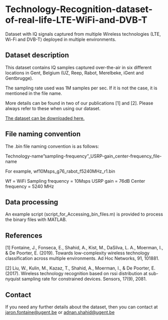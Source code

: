 # Technology-Recognition-dataset-of-real-life-LTE-WiFi-and-DVB-T
Dataset with IQ signals captured from multiple Wireless technologies (LTE, Wi-Fi and DVB-T) deployed in multiple environments.

## Dataset description
This dataset contains IQ samples captured over-the-air in six different locations in Gent, Belgium (UZ, Reep, Rabot, Merelbeke, iGent and Gentbrugge).

The sampling rate used was 1M samples per sec. If it is not the case, it is mentioned in the file name. 

More details can be found in two of our publications [1] and [2]. Please always refer to these when using our dataset.

[The dataset can be downloaded here.](https://drive.google.com/drive/u/1/folders/1R9cbIeha_k_YHEK6ZSuZ0irrSljkPLOT)

## File naming convention
The .bin file naming convention is as follows: 

Technology-name”sampling-frequency”_USRP-gain_center-frequency_file-name

For example, wf10Msps_g76_rabot_f5240MHz_r1.bin

Wf = WiFi 
Sampling frequency = 10Msps
USRP gain = 76dB
Center frequency = 5240 MHz

## Data processing
An example script (script_for_Accessing_bin_files.m) is provided to process the binary files with MATLAB.



## References

[1] Fontaine, J., Fonseca, E., Shahid, A., Kist, M., DaSilva, L. A., Moerman, I., & De Poorter, E. (2019). Towards low-complexity wireless technology classification across multiple environments. Ad Hoc Networks, 91, 101881.

[2] Liu, W., Kulin, M., Kazaz, T., Shahid, A., Moerman, I., & De Poorter, E. (2017). Wireless technology recognition based on rssi distribution at sub-nyquist sampling rate for constrained devices. Sensors, 17(9), 2081.

## Contact
If you need any further details about the dataset, then you can contact at jaron.fontaine@ugent.be or adnan.shahid@ugent.be
